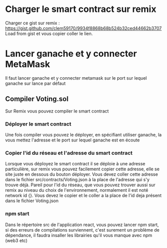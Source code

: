# Charger le smart contract sur remix

Charger ce gist sur remix : https://gist.github.com/clem59170/9934f8868b68b524b32ced44662b3707
Load from gist et vous copier coller le lien.

# Lancer ganache et y connecter MetaMask

Il faut lancer ganache et y connecter metamask sur le port sur lequel ganache sur lance par défaut 

## Compiler Voting.sol

Sur Remix vous pouvez compiler le smart contract

### Déployer le smart contract

Une fois compiler vous pouvez le déployer, en spécifiant utiliser ganache, la vous mettez l'adresse et le port sur lequel ganache est en écoute


### Copier l'id du réseau et l'adresse du smart contract

Lorsque vous déployez le smart contract il se déploie à une adresse particulière, sur remix vous pouvez facilement copier cette adresse, elle se site juste en dessous du bouton déployer. Vous devez coller cette adresse dans le fichier src/contracts/Voting.json à la place de l'adresse qui s'y trouve déjà. Pareil pour l'id du réseau, que vous pouvez trouver aussi sur remix au niveau du choix de l'environnement, normalement il est noté network id {}. Vous devez le copier et le coller a la place de l'id deja présent dans le fichier Voting.json

### npm start

Dans le répertoire src de l'application react, vous pouvez lancer npm start, si des erreurs de compilations surviennent, c'est surement un problème de dépendance, il faudra insaller les librairies qu'il vous manque avec npm (web3 etc)

